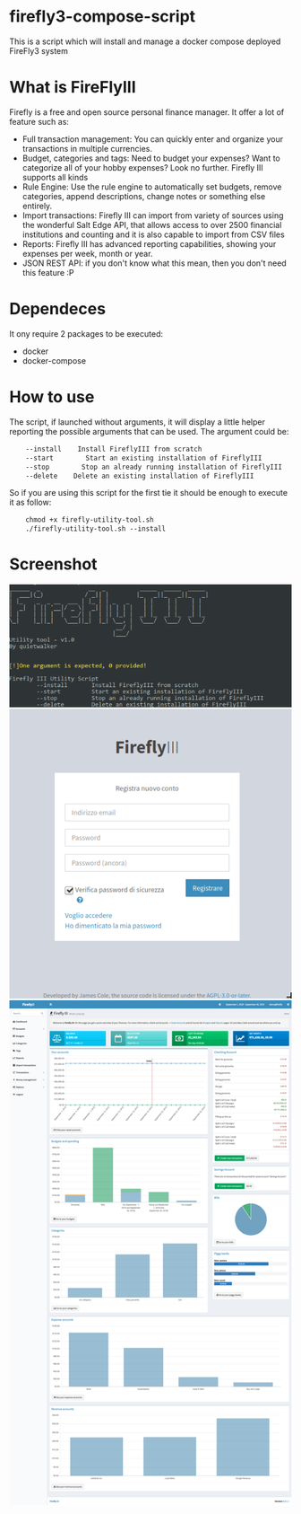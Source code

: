# firefly3-compose-script
This is a script which will install and manage a docker compose deployed FireFly3 system

# What is FireFlyIII
Firefly is a free and open source personal finance manager. 
It offer a lot of feature such as: 
- Full transaction management: You can quickly enter and organize your transactions in multiple currencies. 
- Budget, categories and tags: Need to budget your expenses? Want to categorize all of your hobby expenses? Look no further. Firefly III supports all kinds
- Rule Engine: Use the rule engine to automatically set budgets, remove categories, append descriptions, change notes or something else entirely. 
- Import transactions: Firefly III can import from variety of sources using the wonderful Salt Edge API, that allows access to over 2500 financial institutions and counting and it is also capable to import from CSV files
- Reports: Firefly III has advanced reporting capabilities, showing your expenses per week, month or year. 
- JSON REST API: if you don't know what this mean, then you don't need this feature :P 

# Dependeces 
It ony require 2 packages to be executed: 
- docker 
- docker-compose 

# How to use
The script, if launched without arguments, it will display a little helper reporting the possible arguments that can be used.
The argument could be: 

```
    --install    Install FireflyIII from scratch
    --start        Start an existing installation of FireflyIII
    --stop        Stop an already running installation of FireflyIII
    --delete    Delete an existing installation of FireflyIII
```

So if you are using this script for the first tie it should be enough to execute it as follow: 


```
    chmod +x firefly-utility-tool.sh
    ./firefly-utility-tool.sh --install
```


# Screenshot
![Screenshot1](screenshots/firefly3-utility-script.png)
![Screenshot2](screenshots/login_page.png)
![Screenshot3](screenshots/dashboard_screenshot.png)